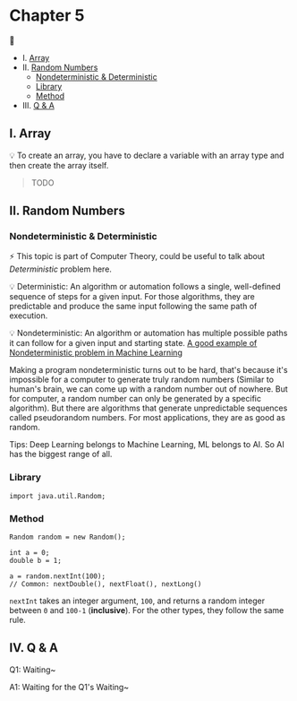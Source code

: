 # Chapter 5

:ice_cream:

* I. [Array](#1-array)
* II. [Random Numbers](#2-random)
  * [Nondeterministic & Deterministic](#2-a)
  * [Library](#2-b)
  * [Method](#2-c)
* III. [Q & A](#3-qa)

<h2 id="1-array">I. Array</h2>

:bulb: To create an array, you have to declare a variable with an array type and then create the array itself.

> TODO

<h2 id="2-random">II. Random Numbers</h2>

<h3 id="2-a">Nondeterministic & Deterministic</h3>

:zap: This topic is part of Computer Theory, could be useful to talk about _Deterministic_ problem here.

:bulb: Deterministic: An algorithm or automation follows a single, well-defined sequence of steps for a given input. For those algorithms, they are predictable and produce the same input following the same path of execution.

:bulb: Nondeterministic: An algorithm or automation has multiple possible paths it can follow for a given input and starting state. [A good example of Nondeterministic problem in Machine Learning](https://www.youtube.com/watch?v=Aut32pR5PQA)

Making a program nondeterministic turns out to be hard, that's because it's impossible for a computer to generate truly random numbers (Similar to human's brain, we can come up with a random number out of nowhere. But for computer, a random number can only be generated by a specific algorithm). But there are algorithms that generate unpredictable sequences called pseudorandom numbers. For most applications, they are as good as random.

Tips: Deep Learning belongs to Machine Learning, ML belongs to AI. So AI has the biggest range of all.

<h3 id="2-b">Library</h3>

```
import java.util.Random;
```

<h3 id="2-c">Method</h3>

```
Random random = new Random();

int a = 0;
double b = 1;

a = random.nextInt(100);
// Common: nextDouble(), nextFloat(), nextLong()
```

`nextInt` takes an integer argument, `100`, and returns a random integer between `0` and `100-1` (**inclusive**). For the other types, they follow the same rule.

<h2 id="3-qa">IV. Q & A</h2>

Q1: Waiting~

A1: Waiting for the Q1's Waiting~